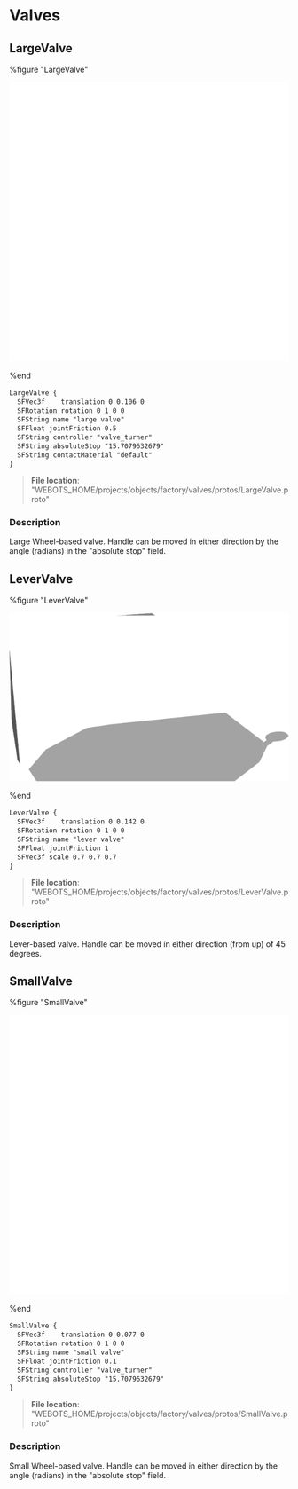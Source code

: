 # Valves

## LargeValve

%figure "LargeValve"

![LargeValve-image](images/objects/valves/LargeValve/model.png)

%end

```
LargeValve {
  SFVec3f    translation 0 0.106 0
  SFRotation rotation 0 1 0 0
  SFString name "large valve"
  SFFloat jointFriction 0.5
  SFString controller "valve_turner"
  SFString absoluteStop "15.7079632679"
  SFString contactMaterial "default"
}
```

> **File location**: "WEBOTS\_HOME/projects/objects/factory/valves/protos/LargeValve.proto"

### Description

Large Wheel-based valve. Handle can be moved in either direction by the angle (radians) in the "absolute stop" field.

## LeverValve

%figure "LeverValve"

![LeverValve-image](images/objects/valves/LeverValve/model.png)

%end

```
LeverValve {
  SFVec3f    translation 0 0.142 0
  SFRotation rotation 0 1 0 0
  SFString name "lever valve"
  SFFloat jointFriction 1
  SFVec3f scale 0.7 0.7 0.7
}
```

> **File location**: "WEBOTS\_HOME/projects/objects/factory/valves/protos/LeverValve.proto"

### Description

Lever-based valve. Handle can be moved in either direction (from up) of 45 degrees.

## SmallValve

%figure "SmallValve"

![SmallValve-image](images/objects/valves/SmallValve/model.png)

%end

```
SmallValve {
  SFVec3f    translation 0 0.077 0
  SFRotation rotation 0 1 0 0
  SFString name "small valve"
  SFFloat jointFriction 0.1
  SFString controller "valve_turner"
  SFString absoluteStop "15.7079632679"
}
```

> **File location**: "WEBOTS\_HOME/projects/objects/factory/valves/protos/SmallValve.proto"

### Description

Small Wheel-based valve. Handle can be moved in either direction by the angle (radians) in the "absolute stop" field.

